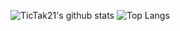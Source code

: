 ![TicTak21's github stats](https://github-readme-stats.vercel.app/api?username=TicTak21&show_icons=true&theme=onedark&count_private=true)
![Top Langs](https://github-readme-stats.vercel.app/api/top-langs/?username=TicTak21&theme=onedark&layout=compact&langs_count=10&hide=Jupyter%20Notebook)
